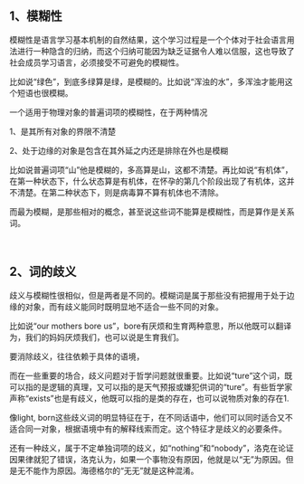 <h2>1、模糊性</h2><p data-pid="kkCP1pkX">模糊性是语言学习基本机制的自然结果，这个学习过程是一个个体对于社会语言用法进行一种隐含的归纳，而这个归纳可能因为缺乏证据令人难以信服，这也导致了社会成员学习语言，必须接受不可避免的模糊性。</p><p data-pid="41iHqWwm">比如说“绿色”，到底多绿算是绿，是模糊的。比如说“浑浊的水”，多浑浊才能用这个短语也很模糊。</p><p data-pid="c_tK5y-v">一个适用于物理对象的普遍词项的模糊性，在于两种情况</p><p data-pid="huDBr_TL">1、是其所有对象的界限不清楚</p><p data-pid="tZpZPX89">2、处于边缘的对象是包含在其外延之内还是排除在外也是模糊</p><p data-pid="JwaPko9k">比如说普遍词项“山”他是模糊的，多高算是山，这都不清楚。再比如说“有机体”，在第一种状态下，什么状态算是有机体，在怀孕的第几个阶段出现了有机体，这并不清楚。在第二种状态下，则是病毒算不算有机体也不清除。</p><p data-pid="kyU8vVPQ">而最为模糊，是那些相对的概念，甚至说这些词不能算是模糊性，而是算作是关系词。</p><p><br></p><h2>2、词的歧义</h2><p data-pid="3LyQRxyi">歧义与模糊性很相似，但是两者是不同的。模糊词是属于那些没有把握用于处于边缘的对象，而有歧义能同时既明显地不适合一些不同的对象。</p><p data-pid="wb2XD9sW">比如说“our mothers bore us”，bore有厌烦和生育两种意思，所以他既可以翻译为，我们的妈妈厌烦我们，也可以说是生育我们。</p><p data-pid="Ejmj1C60">要消除歧义，往往依赖于具体的语境，</p><p data-pid="GiaLXMfg">而在一些重要的场合，歧义问题对于哲学问题就很重要。比如说“ture”这个词，既可以指的是逻辑的真理，又可以指的是天气预报或嫌犯供词的“ture”。有些哲学家声称“exists”也是有歧义，他既可以指的是类的存在，也可以说物质对象的存在1.</p><p data-pid="lnKyCknM">像light, born这些歧义词的明显特征在于，在不同话语中，他们可以同时适合又不适合同一对象，根据语境中有的解释线索而定。这个特征才是歧义的必要条件。</p><p data-pid="8rUAX1Qk">还有一种歧义，属于不定单独词项的歧义，如“nothing”和“nobody”，洛克在论证因果律就犯了错误，洛克认为，如果一个事物没有原因，他就是以“无”为原因。但是无不能作为原因。海德格尔的“无无”就是这种混淆。</p><p></p>